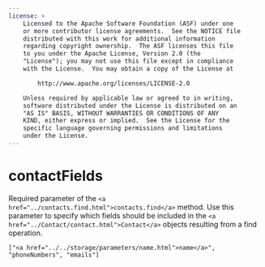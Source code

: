 ```yaml
---
license: >
    Licensed to the Apache Software Foundation (ASF) under one
    or more contributor license agreements.  See the NOTICE file
    distributed with this work for additional information
    regarding copyright ownership.  The ASF licenses this file
    to you under the Apache License, Version 2.0 (the
    "License"); you may not use this file except in compliance
    with the License.  You may obtain a copy of the License at

        http://www.apache.org/licenses/LICENSE-2.0

    Unless required by applicable law or agreed to in writing,
    software distributed under the License is distributed on an
    "AS IS" BASIS, WITHOUT WARRANTIES OR CONDITIONS OF ANY
    KIND, either express or implied.  See the License for the
    specific language governing permissions and limitations
    under the License.
---
```


contactFields
=============

Required parameter of the `<a href="../contacts.find.html">contacts.find</a>` method.  Use this parameter to specify which fields should be included in the `<a href="../Contact/contact.html">Contact</a>` objects resulting from a find operation.

    ["<a href="../../storage/parameters/name.html">name</a>", "phoneNumbers", "emails"]
